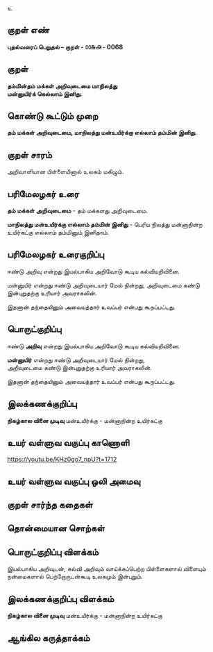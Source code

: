 உ

## குறள் எண் 

**புதல்வரைப் பெறுதல் – குறள் - ௦௦௬௮ - 0068**  

## குறள் 

**தம்மின்தம் மக்கள் அறிவுடைமை மாநிலத்து  
மன்னுயிர்க் கெல்லாம் இனிது.** 

## கொண்டு கூட்டும் முறை

**தம் மக்கள் அறிவுடைமை, மாநிலத்து மன்உயிர்க்கு எல்லாம் தம்மின் இனிது.**  

## குறள் சாரம் 

அறிவாளியான பிள்ளையினால் உலகம் மகிழும். 

## பரிமேலழகர் உரை

**தம் மக்கள் அறிவுடைமை** - தம் மக்களது அறிவுடைமை.  

**மாநிலத்து மன்உயிர்க்கு எல்லாம் தம்மின் இனிது** - பெரிய நிலத்து மன்னாநின்ற உயிர்கட்கு எல்லாம் தம்மினும் இனிதாம்.

## பரிமேலழகர் உரைகுறிப்பு   

ஈண்டு அறிவு என்றது இயல்பாகிய அறிவோடு கூடிய கல்வியறிவினை.  

மன்னுயிர் என்றது ஈண்டு அறிவுடையார் மேல் நின்றது, 
அறிவுடைமை கண்டு இன்புறுதற்கு உரியார் அவராகலின்.

இதனான் தந்தையினும் அவையத்தார் உவப்பர் என்பது கூறப்பட்டது.  

## பொருட்குறிப்பு 

ஈண்டு **அறிவு** என்றது இயல்பாகிய அறிவோடு கூடிய கல்வியறிவினை.  

**மன்னுயிர்** என்றது ஈண்டு அறிவுடையார் மேல் நின்றது,  
அறிவுடைமை கண்டு இன்புறுதற்கு உரியார் அவராகலின்.  

இதனான் தந்தையினும் அவையத்தார் உவப்பர் என்பது கூறப்பட்டது.  

## இலக்கணக்குறிப்பு  

**நிகழ்கால வினை முடிவு**
மன்உயிர்க்கு - மன்னாநின்ற உயிர்கட்கு 

## உயர் வள்ளுவ வகுப்பு காணொளி

https://youtu.be/KHz0go7_npU?t=1712

## உயர் வள்ளுவ வகுப்பு ஒலி அமைவு 

 
## குறள் சார்ந்த கதைகள் 


## தொன்மையான சொற்கள்


## பொருட்குறிப்பு விளக்கம்

இயல்பாகிய அறிவுடன், கல்வி அறிவும் வாய்க்கப்பெற்ற பிள்ளைகளால் விளையும் நன்மைகளால் பெற்றோருடன்கூடி உலகமும் இன்புறும்.  

## இலக்கணக்குறிப்பு விளக்கம்

**நிகழ்கால வினை முடிவு**
மன்உயிர்க்கு - மன்னாநின்ற உயிர்கட்கு

## ஆங்கில கருத்தாக்கம் 


